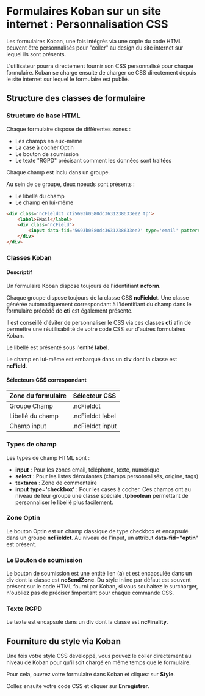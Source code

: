 # Formulaires Koban sur un site internet : Personnalisation CSS

Les formulaires Koban, une fois intégrés via une copie du code HTML peuvent être personnalisés pour "coller" au design du site internet sur lequel ils sont présents.

L'utilisateur pourra directement fournir son CSS personnalisé pour chaque formulaire. Koban se charge ensuite de charger ce CSS directement depuis le site internet sur lequel le formulaire est publié.

## Structure des classes de formulaire

### Structure de base HTML

Chaque formulaire dispose de différentes zones :

- Les champs en eux-même
- La case à cocher Optin
- Le bouton de soumission
- Le texte "RGPD" précisant comment les données sont traitées

Chaque champ est inclu dans un groupe.

Au sein de ce groupe, deux noeuds sont présents :

- Le libellé du champ
- Le champ en lui-même

```html
<div class='ncFieldct cti5693b0580dc3631238633ee2 tp'>
    <label>EMail</label>
    <div class='ncField'>
        <input data-fid='5693b0580dc3631238633ee2' type='email' pattern='[^ @]*@[^ @]*' name='contact_email' required></input>
	</div>
</div>
```

### Classes Koban

#### Descriptif

Un formulaire Koban dispose toujours de l'identifiant **ncform**.

Chaque groupe dispose toujours de la classe CSS **ncFieldct**. Une classe générée automatiquement correspondant à l'identifiant du champ dans le formulaire précédé de **cti** est également présente.

Il est conseillé d'éviter de personnaliser le CSS via ces classes **cti** afin de permettre une réutilisabilité de votre code CSS sur d'autres formulaires Koban.

Le libellé est présenté sous l'entité **label**.

Le champ en lui-même est embarqué dans un **div** dont la classe est **ncField**.

#### Sélecteurs CSS correspondant

| Zone du formulaire | Sélecteur CSS    |
| ------------------ | ---------------- |
| Groupe Champ       | .ncFieldct       |
| Libellé du champ   | .ncFieldct label |
| Champ input        | .ncFieldct input |

### Types de champ

Les types de champ HTML sont :

- **input** : Pour les zones email, téléphone, texte, numérique
- **select** : Pour les listes déroulantes (champs personnalisés, origine, tags)
- **textarea** : Zone de commentaire
- **input type='checkbox'** : Pour les cases à cocher. Ces champs ont au niveau de leur groupe une classe spéciale **.tpboolean** permettant de personnaliser le libellé plus facilement.

### Zone Optin

Le bouton Optin est un champ classique de type checkbox et encapsulé dans un groupe **ncFieldct**. Au niveau de l'input, un attribut **data-fid="optin"** est présent.

### Le Bouton de soumission

Le bouton de soumission est une entité lien (**a**) et est encapsulée dans un div dont la classe est **ncSendZone**. 
Du style inline par défaut est souvent présent sur le code HTML fourni par Koban, si vous souhaitez le surcharger, n'oubliez pas de préciser !important pour chaque commande CSS.

### Texte RGPD

Le texte est encapsulé dans un div dont la classe est **ncFinality**.

## Fourniture du style via Koban

Une fois votre style CSS développé, vous pouvez le coller directement au niveau de Koban pour qu'il soit chargé en même temps que le formulaire.

Pour cela, ouvrez votre formulaire dans Koban et cliquez sur **Style**.

Collez ensuite votre code CSS et cliquer sur **Enregistrer**.